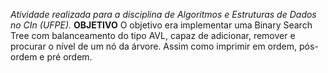 *Atividade realizada para a disciplina de Algoritmos e Estruturas de Dados no CIn (UFPE).*
**OBJETIVO**
O objetivo era implementar uma Binary Search Tree com balanceamento do tipo AVL,
capaz de adicionar, remover e procurar o nível de um nó da árvore. Assim como imprimir
em ordem, pós-ordem e pré ordem.